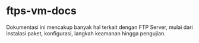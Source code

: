# ftps-vm-docs
Dokumentasi ini mencakup banyak hal terkait dengan FTP Server, mulai dari instalasi paket, konfigurasi, langkah keamanan hingga pengujian.
